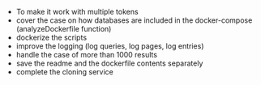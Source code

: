 - To make it work with multiple tokens
- cover the case on how databases are included in the docker-compose (analyzeDockerfile function)
- dockerize the scripts
- improve the logging (log queries, log pages, log entries)
- handle the case of more than 1000 results 
- save the readme and the dockerfile contents separately
- complete the cloning service


